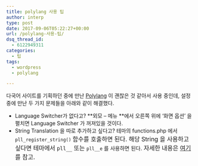 ```yaml
---
title: polylang 사용 팁
author: interp
type: post
date: 2017-09-06T05:22:27+00:00
url: /polylang-사용-팁/
dsq_thread_id:
  - 6122949311
categories:
  - 팁
tags:
  - wordpress
  - polylang

---
```

다국어 사이트를 기획하던 중에 만난 [Polylang][1] 이 괜찮은 것 같아서 사용 중인데, 설정 중에 만난 두 가지 문제들을 아래와 같이 해결했다.

  * Language Switcher가 없다고? **외모 &#8211; 메뉴 **에서 오른쪽 위에 &#8216;화면 옵션&#8217; 을 펼치면 Language Switcher 가 꺼져있을 것이다.
  * String Translation 을 따로 추가하고 싶다고? 테마의 functions.php 에서`pll_register_string()` <span style="font-size: 16px;">함수를 호출하면 된다. 해당 String 을 사용하고 싶다면 테마에서 <code>pll__</code> 또는 </span>`pll__e` 를 사용하면 된다.<span style="font-size: 16px;"> 자세한 내용은 </span><a style="font-size: 16px;" href="https://polylang.wordpress.com/documentation/documentation-for-developers/functions-reference/">여기</a><span style="font-size: 16px;">를 참고.</span>

 [1]: https://wordpress.org/plugins/polylang/